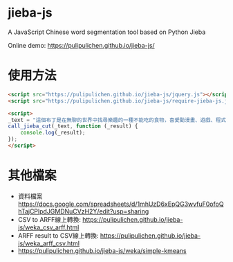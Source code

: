jieba-js
========

A JavaScript Chinese word segmentation tool based on Python Jieba

Online demo: https://pulipulichen.github.io/jieba-js/

# 使用方法

```html
<script src="https://pulipulichen.github.io/jieba-js/jquery.js"></script>
<script src="https://pulipulichen.github.io/jieba-js/require-jieba-js.js"></script>

<script>
_text = "這個布丁是在無聊的世界中找尋樂趣的一種不能吃的食物，喜愛動漫畫、遊戲、程式，以及跟世間脫節的生活步調。";
call_jieba_cut(_text, function (_result) {
	console.log(_result);
});
</script>
```

# 其他檔案

- 資料檔案 https://docs.google.com/spreadsheets/d/1mhUzD6xEpQG3wvfuF0ofoQhTajCPlpdJGMDNuCVzH2Y/edit?usp=sharing
- CSV to ARFF線上轉換: https://pulipulichen.github.io/jieba-js/weka_csv_arff.html
- ARFF result to CSV線上轉換: https://pulipulichen.github.io/jieba-js/weka_arff_csv.html
- https://pulipulichen.github.io/jieba-js/weka/simple-kmeans